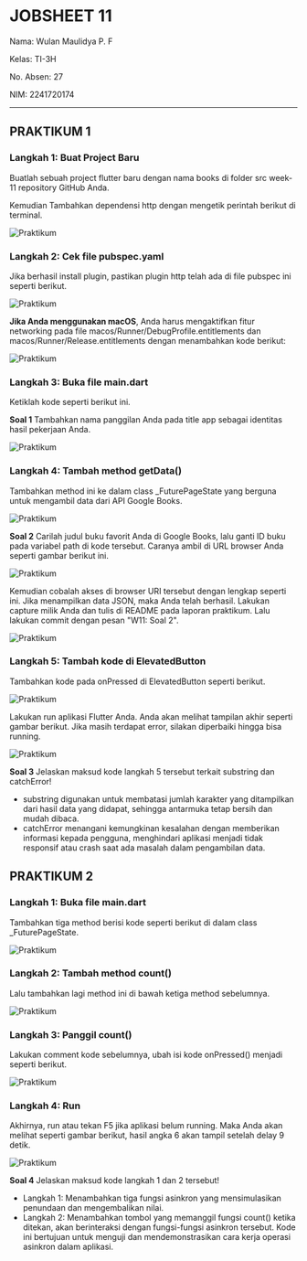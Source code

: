 # JOBSHEET 11

Nama: Wulan Maulidya P. F

Kelas: TI-3H

No. Absen: 27

NIM: 2241720174

---

## PRAKTIKUM 1

### Langkah 1: Buat Project Baru
Buatlah sebuah project flutter baru dengan nama books di folder src week-11 repository GitHub Anda.

Kemudian Tambahkan dependensi http dengan mengetik perintah berikut di terminal.

![Praktikum](/images/p1_langkah1.png)

### Langkah 2: Cek file pubspec.yaml
Jika berhasil install plugin, pastikan plugin http telah ada di file pubspec ini seperti berikut.

![Praktikum](/images/p1_langkah2a.png)

**Jika Anda menggunakan macOS**, Anda harus mengaktifkan fitur networking pada file macos/Runner/DebugProfile.entitlements dan macos/Runner/Release.entitlements dengan menambahkan kode berikut:

![Praktikum](/images/p1_langkah2b.png)

### Langkah 3: Buka file main.dart
Ketiklah kode seperti berikut ini.

**Soal 1** Tambahkan nama panggilan Anda pada title app sebagai identitas hasil pekerjaan Anda.

![Praktikum](/images/p1_langkah3.png)

### Langkah 4: Tambah method getData()
Tambahkan method ini ke dalam class _FuturePageState yang berguna untuk mengambil data dari API Google Books.

![Praktikum](/images/p1_langkah4.png)

**Soal 2** Carilah judul buku favorit Anda di Google Books, lalu ganti ID buku pada variabel path di kode tersebut. Caranya ambil di URL browser Anda seperti gambar berikut ini.

![Praktikum](/images/p1_soal2a.png)

Kemudian cobalah akses di browser URI tersebut dengan lengkap seperti ini. Jika menampilkan data JSON, maka Anda telah berhasil. Lakukan capture milik Anda dan tulis di README pada laporan praktikum. Lalu lakukan commit dengan pesan "W11: Soal 2".

![Praktikum](/images/p1_soal2b.png)

### Langkah 5: Tambah kode di ElevatedButton
Tambahkan kode pada onPressed di ElevatedButton seperti berikut.

![Praktikum](/images/p1_langkah5a.png)

Lakukan run aplikasi Flutter Anda. Anda akan melihat tampilan akhir seperti gambar berikut. Jika masih terdapat error, silakan diperbaiki hingga bisa running.

![Praktikum](/images/p1_langkah5b.gif)

**Soal 3** Jelaskan maksud kode langkah 5 tersebut terkait substring dan catchError!

* substring digunakan untuk membatasi jumlah karakter yang ditampilkan dari hasil data yang didapat, sehingga antarmuka tetap bersih dan mudah dibaca.
* catchError menangani kemungkinan kesalahan dengan memberikan informasi kepada pengguna, menghindari aplikasi menjadi tidak responsif atau crash saat ada masalah dalam pengambilan data.

## PRAKTIKUM 2

### Langkah 1: Buka file main.dart
Tambahkan tiga method berisi kode seperti berikut di dalam class _FuturePageState.

![Praktikum](/images/p2_langkah1.png)

### Langkah 2: Tambah method count()
Lalu tambahkan lagi method ini di bawah ketiga method sebelumnya.

![Praktikum](/images/p2_langkah2.png)

### Langkah 3: Panggil count()
Lakukan comment kode sebelumnya, ubah isi kode onPressed() menjadi seperti berikut.

![Praktikum](/images/p2_langkah3.png)

### Langkah 4: Run
Akhirnya, run atau tekan F5 jika aplikasi belum running. Maka Anda akan melihat seperti gambar berikut, hasil angka 6 akan tampil setelah delay 9 detik.

![Praktikum](/images/p2_langkah4.gif)

**Soal 4** Jelaskan maksud kode langkah 1 dan 2 tersebut!

* Langkah 1: Menambahkan tiga fungsi asinkron yang mensimulasikan penundaan dan mengembalikan nilai.
* Langkah 2: Menambahkan tombol yang memanggil fungsi count() ketika ditekan, akan berinteraksi dengan fungsi-fungsi asinkron tersebut. Kode ini bertujuan untuk menguji dan mendemonstrasikan cara kerja operasi asinkron dalam aplikasi.

